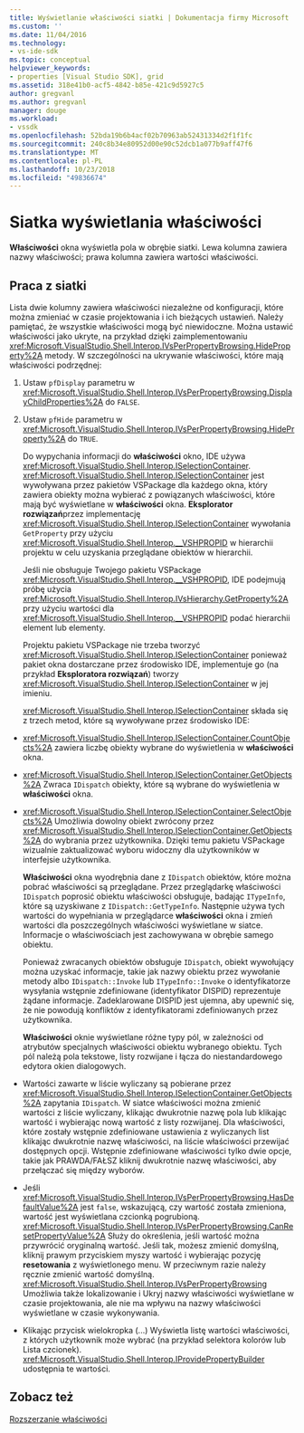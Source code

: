```yaml
---
title: Wyświetlanie właściwości siatki | Dokumentacja firmy Microsoft
ms.custom: ''
ms.date: 11/04/2016
ms.technology:
- vs-ide-sdk
ms.topic: conceptual
helpviewer_keywords:
- properties [Visual Studio SDK], grid
ms.assetid: 318e41b0-acf5-4842-b85e-421c9d5927c5
author: gregvanl
ms.author: gregvanl
manager: douge
ms.workload:
- vssdk
ms.openlocfilehash: 52bda19b6b4acf02b70963ab52431334d2f1f1fc
ms.sourcegitcommit: 240c8b34e80952d00e90c52dcb1a077b9aff47f6
ms.translationtype: MT
ms.contentlocale: pl-PL
ms.lasthandoff: 10/23/2018
ms.locfileid: "49836674"
---
```

# <a name="properties-display-grid"></a>Siatka wyświetlania właściwości
**Właściwości** okna wyświetla pola w obrębie siatki. Lewa kolumna zawiera nazwy właściwości; prawa kolumna zawiera wartości właściwości.  
  
## <a name="working-with-the-grid"></a>Praca z siatki  
 Lista dwie kolumny zawiera właściwości niezależne od konfiguracji, które można zmieniać w czasie projektowania i ich bieżących ustawień. Należy pamiętać, że wszystkie właściwości mogą być niewidoczne. Można ustawić właściwości jako ukryte, na przykład dzięki zaimplementowaniu <xref:Microsoft.VisualStudio.Shell.Interop.IVsPerPropertyBrowsing.HideProperty%2A> metody. W szczególności na ukrywanie właściwości, które mają właściwości podrzędnej:  
  
1. Ustaw `pfDisplay` parametru w <xref:Microsoft.VisualStudio.Shell.Interop.IVsPerPropertyBrowsing.DisplayChildProperties%2A> do `FALSE`.  
  
2. Ustaw `pfHide` parametru w <xref:Microsoft.VisualStudio.Shell.Interop.IVsPerPropertyBrowsing.HideProperty%2A> do `TRUE`.  
  
   Do wypychania informacji do **właściwości** okno, IDE używa <xref:Microsoft.VisualStudio.Shell.Interop.ISelectionContainer>. <xref:Microsoft.VisualStudio.Shell.Interop.ISelectionContainer> jest wywoływana przez pakietów VSPackage dla każdego okna, który zawiera obiekty można wybierać z powiązanych właściwości, które mają być wyświetlane w **właściwości** okna. **Eksplorator rozwiązań**przez implementację <xref:Microsoft.VisualStudio.Shell.Interop.ISelectionContainer> wywołania `GetProperty` przy użyciu <xref:Microsoft.VisualStudio.Shell.Interop.__VSHPROPID> w hierarchii projektu w celu uzyskania przeglądane obiektów w hierarchii.  
  
   Jeśli nie obsługuje Twojego pakietu VSPackage <xref:Microsoft.VisualStudio.Shell.Interop.__VSHPROPID>, IDE podejmują próbę użycia <xref:Microsoft.VisualStudio.Shell.Interop.IVsHierarchy.GetProperty%2A> przy użyciu wartości dla <xref:Microsoft.VisualStudio.Shell.Interop.__VSHPROPID> podać hierarchii element lub elementy.  
  
   Projektu pakietu VSPackage nie trzeba tworzyć <xref:Microsoft.VisualStudio.Shell.Interop.ISelectionContainer> ponieważ pakiet okna dostarczane przez środowisko IDE, implementuje go (na przykład **Eksploratora rozwiązań**) tworzy <xref:Microsoft.VisualStudio.Shell.Interop.ISelectionContainer> w jej imieniu.  
  
   <xref:Microsoft.VisualStudio.Shell.Interop.ISelectionContainer> składa się z trzech metod, które są wywoływane przez środowisko IDE:  
  
- <xref:Microsoft.VisualStudio.Shell.Interop.ISelectionContainer.CountObjects%2A> zawiera liczbę obiekty wybrane do wyświetlenia w **właściwości** okna.  
  
- <xref:Microsoft.VisualStudio.Shell.Interop.ISelectionContainer.GetObjects%2A> Zwraca `IDispatch` obiekty, które są wybrane do wyświetlenia w **właściwości** okna.  
  
- <xref:Microsoft.VisualStudio.Shell.Interop.ISelectionContainer.SelectObjects%2A> Umożliwia dowolny obiekt zwrócony przez <xref:Microsoft.VisualStudio.Shell.Interop.ISelectionContainer.GetObjects%2A> do wybrania przez użytkownika. Dzięki temu pakietu VSPackage wizualnie zaktualizować wyboru widoczny dla użytkowników w interfejsie użytkownika.  
  
  **Właściwości** okna wyodrębnia dane z `IDispatch` obiektów, które można pobrać właściwości są przeglądane. Przez przeglądarkę właściwości `IDispatch` poprosić obiektu właściwości obsługuje, badając `ITypeInfo`, które są uzyskiwane z `IDispatch::GetTypeInfo`. Następnie używa tych wartości do wypełniania w przeglądarce **właściwości** okna i zmień wartości dla poszczególnych właściwości wyświetlane w siatce. Informacje o właściwościach jest zachowywana w obrębie samego obiektu.  
  
  Ponieważ zwracanych obiektów obsługuje `IDispatch`, obiekt wywołujący można uzyskać informacje, takie jak nazwy obiektu przez wywołanie metody albo `IDispatch::Invoke` lub `ITypeInfo::Invoke` o identyfikatorze wysyłania wstępnie zdefiniowane (identyfikator DISPID) reprezentuje żądane informacje. Zadeklarowane DISPID jest ujemna, aby upewnić się, że nie powodują konfliktów z identyfikatorami zdefiniowanych przez użytkownika.  
  
  **Właściwości** oknie wyświetlane różne typy pól, w zależności od atrybutów specjalnych właściwości obiektu wybranego obiektu. Tych pól należą pola tekstowe, listy rozwijane i łącza do niestandardowego edytora okien dialogowych.  
  
- Wartości zawarte w liście wyliczany są pobierane przez <xref:Microsoft.VisualStudio.Shell.Interop.ISelectionContainer.GetObjects%2A> zapytania `IDispatch`. W siatce właściwości można zmienić wartości z liście wyliczany, klikając dwukrotnie nazwę pola lub klikając wartość i wybierając nową wartość z listy rozwijanej. Dla właściwości, które zostały wstępnie zdefiniowane ustawienia z wyliczanych list klikając dwukrotnie nazwę właściwości, na liście właściwości przewijać dostępnych opcji. Wstępnie zdefiniowane właściwości tylko dwie opcje, takie jak PRAWDA/FAŁSZ kliknij dwukrotnie nazwę właściwości, aby przełączać się między wyborów.  
  
- Jeśli <xref:Microsoft.VisualStudio.Shell.Interop.IVsPerPropertyBrowsing.HasDefaultValue%2A> jest `false`, wskazującą, czy wartość została zmieniona, wartość jest wyświetlana czcionką pogrubioną. <xref:Microsoft.VisualStudio.Shell.Interop.IVsPerPropertyBrowsing.CanResetPropertyValue%2A> Służy do określenia, jeśli wartość można przywrócić oryginalną wartość. Jeśli tak, możesz zmienić domyślną, kliknij prawym przyciskiem myszy wartość i wybierając pozycję **resetowania** z wyświetlonego menu. W przeciwnym razie należy ręcznie zmienić wartość domyślną. <xref:Microsoft.VisualStudio.Shell.Interop.IVsPerPropertyBrowsing> Umożliwia także lokalizowanie i Ukryj nazwy właściwości wyświetlane w czasie projektowania, ale nie ma wpływu na nazwy właściwości wyświetlane w czasie wykonywania.  
  
- Klikając przycisk wielokropka (...) Wyświetla listę wartości właściwości, z których użytkownik może wybrać (na przykład selektora kolorów lub Lista czcionek). <xref:Microsoft.VisualStudio.Shell.Interop.IProvidePropertyBuilder> udostępnia te wartości.  
  
## <a name="see-also"></a>Zobacz też  
 [Rozszerzanie właściwości](../../extensibility/internals/extending-properties.md)